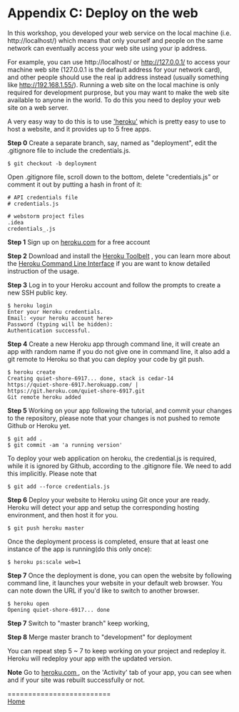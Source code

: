# Appendix C: Deploy on the web

In this workshop, you developed your web service on the local machine (i.e. http://localhost/) which means that only yourself and people 
on the same network can eventually access your web site using your ip address.

For example, you can use http://localhost/ or http://127.0.0.1/ to access your machine web site (127.0.0.1 is the default address for your network card),
and other people should use the real ip address instead (usually something like http://192.168.1.55/). Running a web site on the local machine is only 
required for development purprose, but you may want to make the web site available to anyone in the world. To do this you need to deploy your web site 
on a web server.

A very easy way to do this is to use ['heroku'](https://www.heroku.com/) which is pretty easy to use to host a website, and it provides up to 5 free apps.

<b>Step 0</b> Create a separate branch, say, named as "deployment", edit the .gitignore file to include the credentials.js.

```
$ git checkout -b deployment

```

Open .gitignore file, scroll down to the bottom, delete "credentials.js" or comment it out by putting a hash in front of it: 

```
# API credentials file
# credentials.js

# webstorm project files
.idea
credentials_.js
```

<b>Step 1</b> Sign up on [heroku.com](https://www.heroku.com/) for a free account

<b>Step 2</b> Download and install the [Heroku Toolbelt](https://toolbelt.heroku.com/) , you can learn more about the [Heroku Command Line Interface](https://devcenter.heroku.com/categories/command-line) if you are want to know detailed instruction of the usage.

<b>Step 3</b> Log in to your Heroku account and follow the prompts to create a new SSH public key.
```
$ heroku login
Enter your Heroku credentials.
Email: <your heroku account here>
Password (typing will be hidden): 
Authentication successful.

```

<b>Step 4</b> Create a new Heroku app through command line, it will create an app with random name if you do not give one in command line, it also add a git remote to Heroku so that you can deploy your code by git push.
```
$ heroku create
Creating quiet-shore-6917... done, stack is cedar-14
https://quiet-shore-6917.herokuapp.com/ | https://git.heroku.com/quiet-shore-6917.git
Git remote heroku added

```

<b>Step 5</b> Working on your app following the tutorial, and commit your changes to the repository, please note that your changes is not pushed to remote Github or Heroku yet. 

```
$ git add .
$ git commit -am 'a running version'

````

To deploy your web application on heroku, the credential.js is required, while it is ignored by Github, according to the .gitignore file. We need to add this implicitly. Please note that  
```
$ git add --force credentials.js
```

<b>Step 6</b> Deploy your website to Heroku using Git once your are ready. Heroku will detect your app and setup the corresponding hosting environment, and then host it for you. 

```
$ git push heroku master

```

Once the deployment process is completed, ensure that at least one instance of the app is running(do this only once):

```
$ heroku ps:scale web=1

```

<b>Step 7</b> Once the deployment is done, you can open the website by following command line, it launches your website in your default web browser. You can note down the URL if you'd like to switch to another browser.
 
 ```
 $ heroku open
Opening quiet-shore-6917... done

 ```
 
<b>Step 7</b> Switch to "master branch" keep working, 

<b>Step 8</b> Merge master branch to "development" for deployment 
 
You can repeat step 5 ~ 7 to keep working on your project and redeploy it. Heroku will redeploy your app with the updated version. 
 

<b>Note</b>  Go to [heroku.com ](https://dashboard.heroku.com), on the 'Activity' tab of your app, you can see when and if your site was rebuilt successfully or not.


=========================  
[Home](README.md)
